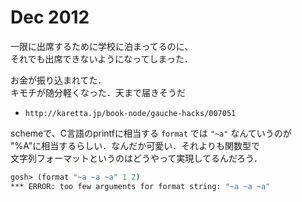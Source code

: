 # Dec 2012

一限に出席するために学校に泊まってるのに、  
それでも出席できないようになってしまった．

お金が振り込まれてた．  
キモチが随分軽くなった．天まで届きそうだ

- `http://karetta.jp/book-node/gauche-hacks/007051`

schemeで、C言語のprintfに相当する `format` では `"~a"` なんていうのが  
"%A"に相当するらしい．なんだか可愛い．それよりも関数型で  
文字列フォーマットというのはどうやって実現してるんだろう．

```scheme
gosh> (format "~a ~a ~a" 1 2)
*** ERROR: too few arguments for format string: "~a ~a ~a"
```
